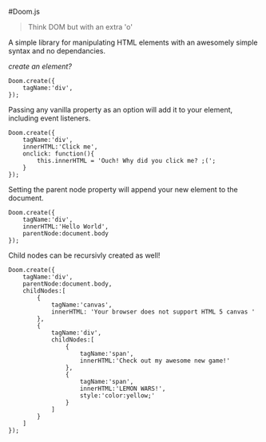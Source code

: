 #Doom.js

> Think DOM but with an extra 'o'

A simple library for manipulating HTML elements with an awesomely simple syntax and no dependancies.

*create an element?*
```
Doom.create({
    tagName:'div',
});
```

Passing any vanilla property as an option will add it to your element, including event listeners.

```
Doom.create({
    tagName:'div',
    innerHTML:'Click me',
    onclick: function(){
        this.innerHTML = 'Ouch! Why did you click me? ;(';
    }
});
```  
Setting the parent node property will append your new element to the document.

```
Doom.create({
    tagName:'div',
    innerHTML:'Hello World',
    parentNode:document.body
});
``` 

Child nodes can be recursivly created as well!

```
Doom.create({
    tagName:'div',
    parentNode:document.body,
    childNodes:[
        {
            tagName:'canvas',
            innerHTML: 'Your browser does not support HTML 5 canvas '
        },
        {
            tagName:'div',
            childNodes:[
                {
                    tagName:'span',
                    innerHTML:'Check out my awesome new game!'
                },
                {
                    tagName:'span',
                    innerHTML:'LEMON WARS!',
                    style:'color:yellow;'
                }
            ]
        }
    ]
});
``` 